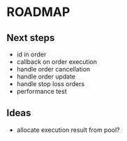ROADMAP
=======

Next steps
----------

- id in order
- callback on order execution
- handle order cancellation
- handle order update
- handle stop loss orders
- performance test

Ideas
-----

- allocate execution result from pool?